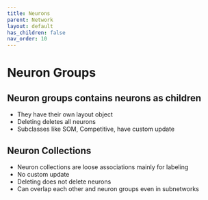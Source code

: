 ```yaml
---
title: Neurons
parent: Network
layout: default
has_children: false
nav_order: 10
---
```


# Neuron Groups

## Neuron groups contains neurons as children
* They have their own layout object
* Deleting deletes all neurons
* Subclasses like SOM, Competitive, have custom update

## Neuron Collections

* Neuron collections are loose associations mainly for labeling
* No custom update
* Deleting does not delete neurons
* Can overlap each other and neuron groups even in subnetworks





